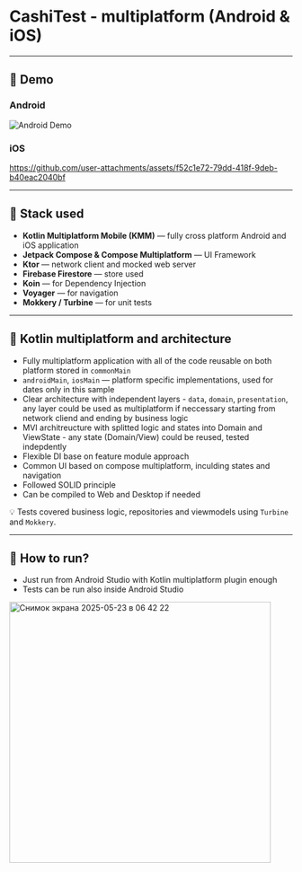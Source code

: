 # CashiTest - multiplatform (Android & iOS)

---

## 📱 Demo

### Android
![Android Demo](https://media2.giphy.com/media/v1.Y2lkPTc5MGI3NjExenVrYWh1cTY5Yzg4dmJrZmlrbTZlZndlMGsyaW40MzFoaXIxYmh6MSZlcD12MV9pbnRlcm5hbF9naWZfYnlfaWQmY3Q9Zw/QySbYQ4saxvfTOrDWn/giphy.gif)


### iOS

https://github.com/user-attachments/assets/f52c1e72-79dd-418f-9deb-b40eac2040bf



---

## 🧰 Stack used

- **Kotlin Multiplatform Mobile (KMM)** — fully cross platform Android and iOS application
- **Jetpack Compose & Compose Multiplatform** — UI Framework
- **Ktor** — network client and mocked web server
- **Firebase Firestore** — store used
- **Koin** — for Dependency Injection
- **Voyager** — for navigation
- **Mokkery / Turbine** — for unit tests

---

## 🔗 Kotlin multiplatform and architecture

- Fully multiplatform application with all of the code reusable on both platform stored in `commonMain`
- `androidMain`, `iosMain` — platform specific implementations, used for dates only in this sample
- Clear architecture with independent layers - `data`, `domain`, `presentation`, any layer could be used as multiplatform if neccessary starting from network cliend and ending by business logic
- MVI architreucture with splitted logic and states into Domain and ViewState - any state (Domain/View) could be reused, tested indepdently
- Flexible DI base on feature module approach
- Common UI based on compose multiplatform, inculding states and navigation
- Followed SOLID principle
- Can be compiled to Web and Desktop if needed

💡 Tests covered business logic, repositories and viewmodels using `Turbine` and `Mokkery`.

---

## 🚀 How to run?

- Just run from Android Studio with Kotlin multiplatform plugin enough
- Tests can be run also inside Android Studio 
  
<img width="465" alt="Снимок экрана 2025-05-23 в 06 42 22" src="https://github.com/user-attachments/assets/9b556b07-e4f8-4b4a-899a-2514ed941d52" />
